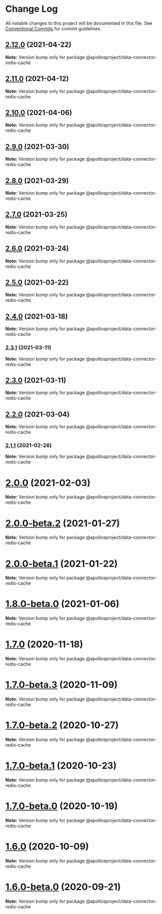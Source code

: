 # Change Log

All notable changes to this project will be documented in this file.
See [Conventional Commits](https://conventionalcommits.org) for commit guidelines.

## [2.12.0](https://github.com/apollosproject/apollos-apps/compare/v2.11.0...v2.12.0) (2021-04-22)

**Note:** Version bump only for package @apollosproject/data-connector-redis-cache





## [2.11.0](https://github.com/apollosproject/apollos-apps/compare/v2.10.0...v2.11.0) (2021-04-12)

**Note:** Version bump only for package @apollosproject/data-connector-redis-cache





## [2.10.0](https://github.com/apollosproject/apollos-apps/compare/v2.9.0...v2.10.0) (2021-04-06)

**Note:** Version bump only for package @apollosproject/data-connector-redis-cache





## [2.9.0](https://github.com/apollosproject/apollos-apps/compare/v2.8.0...v2.9.0) (2021-03-30)

**Note:** Version bump only for package @apollosproject/data-connector-redis-cache





## [2.8.0](https://github.com/apollosproject/apollos-apps/compare/v2.7.0...v2.8.0) (2021-03-29)

**Note:** Version bump only for package @apollosproject/data-connector-redis-cache





## [2.7.0](https://github.com/apollosproject/apollos-apps/compare/v2.6.0...v2.7.0) (2021-03-25)

**Note:** Version bump only for package @apollosproject/data-connector-redis-cache





## [2.6.0](https://github.com/apollosproject/apollos-apps/compare/v2.5.0...v2.6.0) (2021-03-24)

**Note:** Version bump only for package @apollosproject/data-connector-redis-cache





## [2.5.0](https://github.com/apollosproject/apollos-apps/compare/v2.4.0...v2.5.0) (2021-03-22)

**Note:** Version bump only for package @apollosproject/data-connector-redis-cache





## [2.4.0](https://github.com/apollosproject/apollos-apps/compare/v2.3.1...v2.4.0) (2021-03-18)

**Note:** Version bump only for package @apollosproject/data-connector-redis-cache





### [2.3.1](https://github.com/apollosproject/apollos-apps/compare/v2.3.0...v2.3.1) (2021-03-11)

**Note:** Version bump only for package @apollosproject/data-connector-redis-cache





## [2.3.0](https://github.com/apollosproject/apollos-apps/compare/v2.2.0...v2.3.0) (2021-03-11)

**Note:** Version bump only for package @apollosproject/data-connector-redis-cache





## [2.2.0](https://github.com/apollosproject/apollos-apps/compare/v2.1.1...v2.2.0) (2021-03-04)

**Note:** Version bump only for package @apollosproject/data-connector-redis-cache





### [2.1.1](https://github.com/apollosproject/apollos-apps/compare/v2.1.0...v2.1.1) (2021-02-26)

**Note:** Version bump only for package @apollosproject/data-connector-redis-cache





# [2.0.0](https://github.com/apollosproject/apollos-apps/compare/v2.0.0-beta.4...v2.0.0) (2021-02-03)

**Note:** Version bump only for package @apollosproject/data-connector-redis-cache





# [2.0.0-beta.2](https://github.com/apollosproject/apollos-apps/compare/v2.0.0-beta.1...v2.0.0-beta.2) (2021-01-27)

**Note:** Version bump only for package @apollosproject/data-connector-redis-cache





# [2.0.0-beta.1](https://github.com/apollosproject/apollos-apps/compare/v2.0.0-beta.0...v2.0.0-beta.1) (2021-01-22)

**Note:** Version bump only for package @apollosproject/data-connector-redis-cache





# [1.8.0-beta.0](https://github.com/apollosproject/apollos-apps/compare/v1.7.0...v1.8.0-beta.0) (2021-01-06)

**Note:** Version bump only for package @apollosproject/data-connector-redis-cache





# [1.7.0](https://github.com/apollosproject/apollos-apps/compare/v1.7.0-beta.3...v1.7.0) (2020-11-18)

**Note:** Version bump only for package @apollosproject/data-connector-redis-cache





# [1.7.0-beta.3](https://github.com/apollosproject/apollos-apps/compare/v1.7.0-beta.2...v1.7.0-beta.3) (2020-11-09)

**Note:** Version bump only for package @apollosproject/data-connector-redis-cache





# [1.7.0-beta.2](https://github.com/apollosproject/apollos-apps/compare/v1.7.0-beta.1...v1.7.0-beta.2) (2020-10-27)

**Note:** Version bump only for package @apollosproject/data-connector-redis-cache





# [1.7.0-beta.1](https://github.com/apollosproject/apollos-apps/compare/v1.7.0-beta.0...v1.7.0-beta.1) (2020-10-23)

**Note:** Version bump only for package @apollosproject/data-connector-redis-cache





# [1.7.0-beta.0](https://github.com/apollosproject/apollos-apps/compare/v1.6.0...v1.7.0-beta.0) (2020-10-19)

**Note:** Version bump only for package @apollosproject/data-connector-redis-cache





# [1.6.0](https://github.com/apollosproject/apollos-apps/compare/v1.6.0-beta.1...v1.6.0) (2020-10-09)

**Note:** Version bump only for package @apollosproject/data-connector-redis-cache





# [1.6.0-beta.0](https://github.com/apollosproject/apollos-apps/compare/v1.5.0...v1.6.0-beta.0) (2020-09-21)

**Note:** Version bump only for package @apollosproject/data-connector-redis-cache
